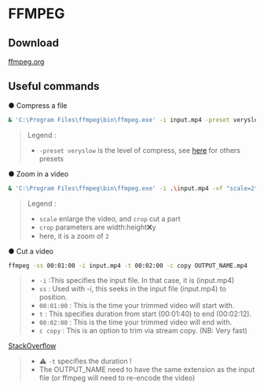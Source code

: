 <!--
Created by Its-Just-Nans - https://github.com/Its-Just-Nans
Copyright Its-Just-Nans
--->

# FFMPEG

## Download

[ffmpeg.org](https://ffmpeg.org/)

## Useful commands

● Compress a file

```sh
& 'C:\Program Files\ffmpeg\bin\ffmpeg.exe' -i input.mp4 -preset veryslow OUTPUT_NAME.mp4
```

> Legend :
>
> - `-preset veryslow` is the level of compress, see [here](https://trac.ffmpeg.org/wiki/Encode/H.264#:~:text=ultrafast) for others presets

● Zoom in a video

```sh
& 'C:\Program Files\ffmpeg\bin\ffmpeg.exe' -i .\input.mp4 -vf "scale=2*iw:-1, crop=iw/2:ih/2:0:400" OUTPUT_NAME.mp4
```

> Legend :
>
> - `scale` enlarge the video, and `crop` cut a part
> - `crop` parameters are width:height:x:y
> - here, it is a zoom of `2`

● Cut a video

```sh
ffmpeg -ss 00:01:00 -i input.mp4 -t 00:02:00 -c copy OUTPUT_NAME.mp4
```

> - `-i` :This specifies the input file. In that case, it is (input.mp4)
> - `ss` : Used with -i, this seeks in the input file (input.mp4) to position.
> - `00:01:00` : This is the time your trimmed video will start with.
> - `t` : This specifies duration from start (00:01:40) to end (00:02:12).
> - `00:02:00` : This is the time your trimmed video will end with.
> - `c copy` : This is an option to trim via stream copy. (NB: Very fast)

[StackOverflow](https://stackoverflow.com/questions/18444194/cutting-the-videos-based-on-start-and-end-time-using-ffmpeg#:~:text=Try%20using%20this.%20It%20is%20the%20fastest%20and%20best%20ffmpeg-way%20I%20have%20figure%20it%20out:)

> - ⚠️ `-t` specifies the duration !
> - The OUTPUT_NAME need to have the same extension as the input file (or ffmpeg will need to re-encode the video)
